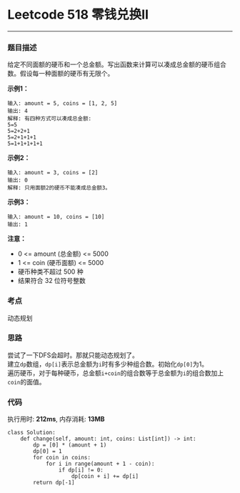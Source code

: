 # Leetcode 518 零钱兑换II
***
### 题目描述

给定不同面额的硬币和一个总金额。写出函数来计算可以凑成总金额的硬币组合数。假设每一种面额的硬币有无限个。 

**示例1：**

	输入: amount = 5, coins = [1, 2, 5]
	输出: 4
	解释: 有四种方式可以凑成总金额:
	5=5
	5=2+2+1
	5=2+1+1+1
	5=1+1+1+1+1

**示例2：**

	输入: amount = 3, coins = [2]
	输出: 0
	解释: 只用面额2的硬币不能凑成总金额3。

**示例3：**

	输入: amount = 10, coins = [10] 
	输出: 1

**注意：**

* 0 <= amount (总金额) <= 5000
* 1 <= coin (硬币面额) <= 5000
* 硬币种类不超过 500 种
* 结果符合 32 位符号整数

### 考点

动态规划


### 思路

尝试了一下DFS会超时。那就只能动态规划了。  
建立`dp`数组，`dp[i]`表示总金额为`i`时有多少种组合数。初始化`dp[0]`为1。  
遍历硬币，对于每种硬币，总金额`i+coin`的组合数等于总金额为`i`的组合数加上`coin`的面值。

### 代码
执行用时: **212ms**, 内存消耗: **13MB**

```
class Solution:
    def change(self, amount: int, coins: List[int]) -> int:
        dp = [0] * (amount + 1)
        dp[0] = 1
        for coin in coins:
            for i in range(amount + 1 - coin):
                if dp[i] != 0:
                    dp[coin + i] += dp[i]
        return dp[-1]
```


